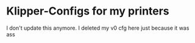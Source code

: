 # Klipper-Configs for my printers

I don't update this anymore. I deleted my v0 cfg here just because it was ass
